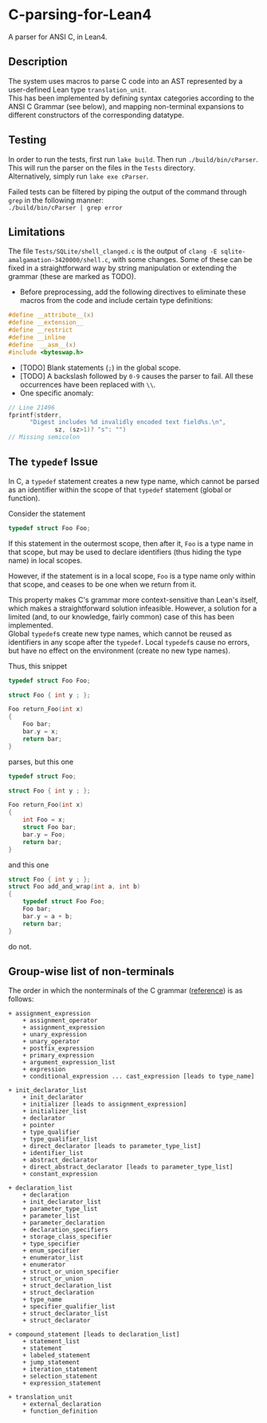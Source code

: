 # C-parsing-for-Lean4
A parser for ANSI C, in Lean4.

## Description

The system uses macros to parse C code into an AST represented by a user-defined Lean type `translation_unit`.  
This has been implemented by defining syntax categories according to the ANSI C Grammar (see below), and mapping non-terminal expansions to different constructors of the corresponding datatype.

## Testing

In order to run the tests, first run `lake build`. Then run `./build/bin/cParser`.  
This will run the parser on the files in the `Tests` directory.  
Alternatively, simply run `lake exe cParser`.

Failed tests can be filtered by piping the output of the command through `grep` in the following manner:  
```./build/bin/cParser | grep error```

## Limitations
The file `Tests/SQLite/shell_clanged.c` is the output of `clang -E sqlite-amalgamation-3420000/shell.c`, with some changes. Some of these can be fixed in a straightforward way by string manipulation or extending the grammar (these are marked as TODO).

* Before preprocessing, add the following directives to eliminate these macros from the code and include certain type definitions:
```c
#define __attribute__(x)
#define __extension__
#define __restrict
#define __inline
#define  __asm__(x)
#include <byteswap.h>
```
* [TODO] Blank statements (`;`) in the global scope.
* [TODO] A backslash followed by `0-9` causes the parser to fail. All these occurrences have been replaced with `\\`.
* One specific anomaly:
```c
// Line 21496
fprintf(stderr,
      "Digest includes %d invalidly encoded text field%s.\n",
             sz, (sz>1)? "s": "")
// Missing semicolon
```

## The `typedef` Issue
In C, a `typedef` statement creates a new type name, which cannot be parsed as an identifier within the scope of that `typedef` statement (global or function).  

Consider the statement
```c
typedef struct Foo Foo;
```
If this statement in the outermost scope, then after it, `Foo` is a type name in that scope, but may be used to declare identifiers (thus hiding the type name) in local scopes.

However, if the statement is in a local scope, `Foo` is a type name only within that scope, and ceases to be one when we return from it.

This property makes C's grammar more context-sensitive than Lean's itself, which makes a straightforward solution infeasible. However, a solution for a limited (and, to our knowledge, fairly common) case of this has been implemented.  
Global `typedef`s create new type names, which cannot be reused as identifiers in any scope after the `typedef`. Local `typedef`s cause no errors, but have no effect on the environment (create no new type names).

Thus, this snippet
```c
typedef struct Foo Foo;

struct Foo { int y ; };

Foo return_Foo(int x)
{
    Foo bar;
    bar.y = x;
    return bar;
}
```
parses, but this one
```c
typedef struct Foo;

struct Foo { int y ; };

Foo return_Foo(int x)
{
    int Foo = x;
    struct Foo bar;
    bar.y = Foo;
    return bar;
}
```
and this one
```c
struct Foo { int y ; };    
struct Foo add_and_wrap(int a, int b)
{
    typedef struct Foo Foo;
    Foo bar;
    bar.y = a + b;
    return bar;
}
```
do not.

## Group-wise list of non-terminals
The order in which the nonterminals of the C grammar ([reference](https://www.lysator.liu.se/c/ANSI-C-grammar-y.html)) is as follows:
```
+ assignment_expression
    + assignment_operator
    + assignment_expression
    + unary_expression
    + unary_operator
    + postfix_expression
    + primary_expression
    + argument_expression_list
    + expression
    + conditional_expression ... cast_expression [leads to type_name]

+ init_declarator_list
    + init_declarator
    + initializer [leads to assignment_expression]
    + initializer_list
    + declarator
    + pointer
    + type_qualifier
    + type_qualifier_list
    + direct_declarator [leads to parameter_type_list]
    + identifier_list
    + abstract_declarator
    + direct_abstract_declarator [leads to parameter_type_list]
    + constant_expression

+ declaration_list
    + declaration
    + init_declarator_list
    + parameter_type_list
    + parameter_list
    + parameter_declaration
    + declaration_specifiers
    + storage_class_specifier
    + type_specifier
    + enum_specifier
    + enumerator_list
    + enumerator
    + struct_or_union_specifier
    + struct_or_union
    + struct_declaration_list
    + struct_declaration
    + type_name
    + specifier_qualifier_list
    + struct_declarator_list
    + struct_declarator

+ compound_statement [leads to declaration_list]
    + statement_list
    + statement
    + labeled_statement
    + jump_statement
    + iteration_statement
    + selection_statement
    + expression_statement

+ translation_unit
    + external_declaration
    + function_definition
```